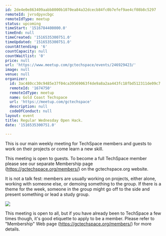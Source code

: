 ```yaml
---
id: 2de4e0e863409aabb8000b1070ea84a32dcecb84fc0b7efef9ae4cf08b8c5297
remoteId: jvrsdpyxcbgc
remoteIdType: meetup
status: upcoming
timeStart: '1516784400000.0'
timeEnd: null
timeCreated: '1516535300751.0'
timeUpdated: '1516535300751.0'
countAttending: '6'
countCapacity: null
countWaitlist: '0'
price: null
url: 'https://www.meetup.com/gctechspace/events/246929423/'
image: null
venue: null
organizer:
  id: 3ac480cc30c9485e37f04ca39569063f4de9a8a2aa443fc18fbd512311de09c7
  remoteId: '1674750'
  remoteIdType: meetup
  name: Gold Coast Techspace
  url: 'https://meetup.com/gctechspace'
  description: null
  codeOfConduct: null
layout: event
title: Regular Wednesday Open Hack.
date: '1516535300751.0'

---
```

<p>This is our main weekly meeting for TechSpace members and guests to work on their projects or come learn a new skill.</p> <p>This meeting is open to guests. To become a full TechSpace member please see our separate Membership page (<a href="https://gctechspace.org/members/" class="linkified">https://gctechspace.org/members/</a>) on the gctechspace.org website.</p> <p>It is not a talk fest: members are usually working on projects, either alone, working with someone else, or demoing something to the group. If there is a theme for the week, someone in the group might go off to the side and present something or lead a study group.</p> <p><img src="http://photos3.meetupstatic.com/photos/event/6/a/7/e/600_310707262.jpeg" /></p> <p>This meeting is open to all, but if you have already been to TechSpace a few times though, it's good etiquette to apply to be a member. Please refer to "Membership" Web page (<a href="https://gctechspace.org/members/" class="linkified">https://gctechspace.org/members/</a>) for more details.</p> 
